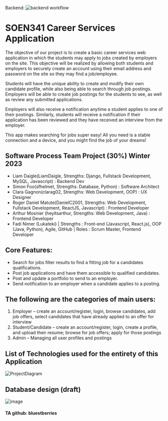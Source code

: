 Backend: ![backend workflow](https://github.com/Lukateki/LinkedOut-SOEN341Project2023/actions/workflows/django.yaml/badge.svg)


# SOEN341 Career Services Application

The objective of our project is to create a basic career services web application in which the students may apply to jobs created by employers on the site. This objective will be realized by allowing both students and employers to securely create an account using their email address and password on the site so they may find a job/employee.

Students will have the unique ability to create and modify their own candidate profile, while also being able to search through job postings.
Employers will be able to create job postings for the students to see, as well as review any submitted applications.

Employers will also receive a notification anytime a student applies to one of their postings.
Similarly, students will receive a notification if their application has been reviewed and they have received an interview from the employer.

This app makes searching for jobs super easy! All you need is a stable connection and a device, and you might find the job of your dreams!

## Software Process Team Project (30%) Winter 2023

- Liam Daigle(LiamDaigle, Strengths: Django, Fullstack Development, MySQL, Javascript) : Backend Dev
- Simon Foo(sfhelmet, Strengths: Database, Python) : Software Architect
- Clara Gagnon(clarag02, Strengths: Web Development, OOP) : UX Designer
- Roger Daniel Matute(DanielC2001, Strengths: Web Development, Fullstack Development, ReactJS, Javascript) : Frontend Developer
- Arthur Mosnier (heyitsarthur,  Strengths: Web Development, Java) : Frontend Developer
- Fadi Nimer (Lukateki) | Strengths : Front-end (Javascript, React.js), OOP (Java, Python), Agile, GitHub | Roles : Scrum Master, Frontend Developer

## Core Features:
- Search for jobs filter results to find a fitting job for a candidates qualifications.
- Post job applications and have them accessible to qualified candidates.
- Post and update a portfolio to send to an employer.
- Send notification to an employer when a candidate applies to a posting.

## The following are the categories of main users:
1. Employer – create an account/register, login, browse candidates, add job offers, select
candidates that have already applied to an offer for interview
2. Student/Candidate – create an account/register, login, create a profile, and upload their
resume; browse for job offers; apply for those postings
3. Admin – Managing all user profiles and postings

## List of Technologies used for the entirety of this Application
![ProjectDiagram](https://user-images.githubusercontent.com/30945652/215239820-46137d60-dc21-46c6-88ec-3b20c9f4fd63.png)

## Database design (draft)
![image](https://user-images.githubusercontent.com/87549228/216638360-7f8fb2bc-8ae8-458a-9c85-b17f189707c3.png)


#### TA github: bluestberries

